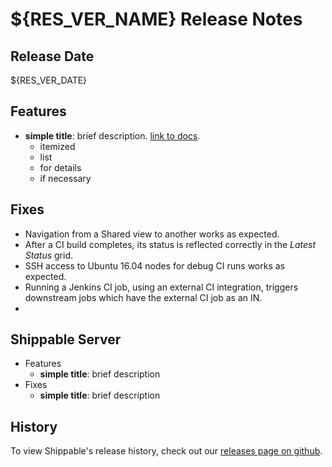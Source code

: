 # ${RES_VER_NAME} Release Notes

## Release Date
${RES_VER_DATE}

## Features
  - **simple title**: brief description. [link to docs](#).
      - itemized
      - list
      - for details
      - if necessary

## Fixes
  - Navigation from a Shared view to another works as expected. 
  - After a CI build completes, its status is reflected correctly in the *Latest Status* grid.
  - SSH access to Ubuntu 16.04 nodes for debug CI runs works as expected.
  - Running a Jenkins CI job, using an external CI integration, triggers downstream jobs which have the external CI job as an IN.
  -  

## Shippable Server

  - Features
      - **simple title**: brief description
  - Fixes
      - **simple title**: brief description

## History

To view Shippable's release history, check out our [releases page on github](https://github.com/Shippable/admiral/releases).
